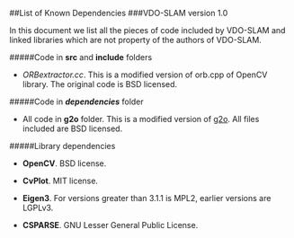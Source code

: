 ##List of Known Dependencies
###VDO-SLAM version 1.0

In this document we list all the pieces of code included by VDO-SLAM and linked libraries which are not property of the authors of VDO-SLAM.


#####Code in **src** and **include** folders

* *ORBextractor.cc*.
This is a modified version of orb.cpp of OpenCV library. The original code is BSD licensed.


#####Code in ***dependencies*** folder

* All code in **g2o** folder.
This is a modified version of [g2o](https://github.com/RainerKuemmerle/g2o). All files included are BSD licensed.

#####Library dependencies 

* **OpenCV**.
BSD license.

* **CvPlot**.
MIT license.

* **Eigen3**.
For versions greater than 3.1.1 is MPL2, earlier versions are LGPLv3.

* **CSPARSE**.
GNU Lesser General Public License.



